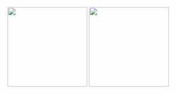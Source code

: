 <a href="https://github.com/32comma"><img src="https://github-readme-stats.vercel.app/api?username=32comma&count_private=true" height="180" /></a> <a href="https://github.com/32comma"><img src="https://github-readme-stats.vercel.app/api/top-langs/?username=32comma&langs_count=8&hide=html,css&layout=compact" height="180" /></a>

